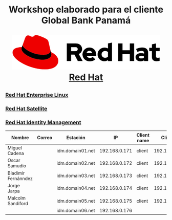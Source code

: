 <h1><p align="center">
<br>Workshop elaborado para el cliente Global Bank Panamá
<p align="center"><img src="https://raw.githubusercontent.com/workshopopennova/tecnologiasredhat/master/images/rh001.png" alt="IDM logo">
<br><a href="https://www.redhat.com"><strong>Red Hat</strong></a>
<br>
</p>
</h1>

<h3><a href="wiki/rhel">Red Hat Enterprise Linux</a></h3>

<h3><a href="wiki/sat">Red Hat Satellite</a></h3>

<h3><a href="wiki/idm">Red Hat Identity Management</a></h3>



| Nombre | Correo | Estación | IP | Client name | Client IP |
| --- | --- | --- | --- | --- | --- |
|    Miguel Cadena |     | idm.domain01.net  | 192.168.0.171| client | 192.168.0.181 |
|  Oscar Samudio   |     | idm.domain02.net  | 192.168.0.172| client | 192.168.0.182 |
|  Bladimir Fernánndez   |     | idm.domain03.net  | 192.168.0.173| client | 192.168.0.183 |
|   Jorge Jarpa  |     | idm.domain04.net  | 192.168.0.174| client | 192.168.0.184 |
|   Malcolm Sandiford  |     | idm.domain05.net  | 192.168.0.175| client | 192.168.0.185 |
|     |     | idm.domain06.net  | 192.168.0.176|


